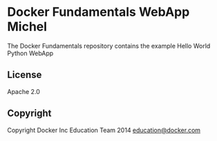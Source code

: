 Docker Fundamentals WebApp
Michel
==========================

The Docker Fundamentals repository contains the example Hello World Python WebApp

## License

Apache 2.0

## Copyright

Copyright Docker Inc Education Team 2014 <education@docker.com>
